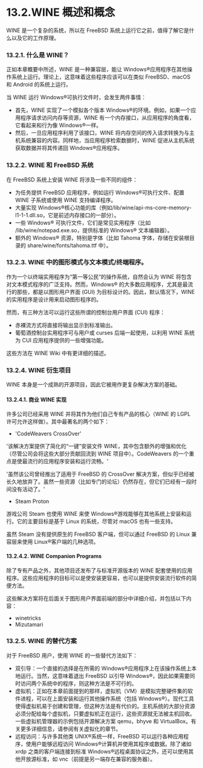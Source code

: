 # 13.2.WINE 概述和概念

WINE 是一个复杂的系统，所以在 FreeBSD 系统上运行它之前，值得了解它是什么以及它的工作原理。

### 13.2.1. 什么是 WINE？

正如本章概要中所述，WINE 是一种兼容层，能让 Windows®应用程序在其他操作系统上运行。理论上，这意味着这些程序应该可以在类似 FreeBSD、macOS 和 Android 的系统上运行。

当 WINE 运行 Windows®可执行文件时，会发生两件事情：

* 首先，WINE 实现了一个模拟各个版本 Windows®的环境。例如，如果一个应用程序请求访问内存等资源，WINE 有一个内存接口，从应用程序的角度看，它看起来和行为像 Windows®一样。
* 然后，一旦应用程序利用了该接口，WINE 将内存空间的传入请求转换为与主机系统兼容的内容。同样地，当应用程序检索数据时，WINE 促进从主机系统获取数据并将其传递回 Windows®应用程序。

### 13.2.2. WINE 和 FreeBSD 系统

在 FreeBSD 系统上安装 WINE 将涉及一些不同的组件：

* 为任务提供 FreeBSD 应用程序，例如运行 Windows®可执行文件、配置 WINE 子系统或使用 WINE 支持编译程序。
* 大量实现 Windows®核心功能的库（例如/lib/wine/api-ms-core-memory-l1-1-1.dll.so，它是前述内存接口的一部分）。
* 一些 Windows® 可执行文件，它们是常见实用程序（比如 /lib/wine/notepad.exe.so，提供标准的 Windows® 文本编辑器）。
* 额外的 Windows® 资源，特别是字体（比如 Tahoma 字体，存储在安装根目录的 share/wine/fonts/tahoma.ttf 中）。

### 13.2.3. WINE 中的图形模式与文本模式/终端程序。

作为一个以终端实用程序为“第一等公民”的操作系统，自然会认为 WINE 将包含对文本模式程序的广泛支持。然而，Windows® 的大多数应用程序，尤其是最流行的那些，都是以图形用户界面 (GUI) 为目标设计的。因此，默认情况下，WINE 的实用程序是设计用来启动图形程序的。

然而，有三种方法可以运行这些所谓的控制台用户界面 (CUI) 程序：

* 赤裸流方式将直接将输出显示到标准输出。
* 葡萄酒控制台实用程序可与用户或 curses 后端一起使用，以利用 WINE 系统为 CUI 应用程序提供的一些增强功能。

这些方法在 WINE Wiki 中有更详细的描述。

### 13.2.4. WINE 衍生项目

WINE 本身是一个成熟的开源项目，因此它被用作更复杂解决方案的基础。

#### 13.2.4.1. 商业 WINE 实现

许多公司已经采用 WINE 并将其作为他们自己专有产品的核心（WINE 的 LGPL 许可允许这样做）。其中最著名的两个如下：

* 'CodeWeavers CrossOver'

'该解决方案提供了简化的“一键”安装文件 WINE，其中包含额外的增强和优化（尽管公司会将这些大部分贡献回流到 WINE 项目中）。CodeWeavers 的一个重点是使最流行的应用程序安装和运行流畅。'

'虽然该公司曾经推出了适用于 FreeBSD 的 CrossOver 解决方案，但似乎已经被长久地放弃了。虽然一些资源（比如专门的论坛）仍然存在，但它们已经有一段时间没有活动了。'

* Steam Proton

游戏公司 Steam 也使用 WINE 来使 Windows®游戏能够在其他系统上安装和运行。它的主要目标是基于 Linux 的系统，尽管对 macOS 也有一些支持。

虽然 Steam 没有提供原生的 FreeBSD 客户端，但可以通过 FreeBSD 的 Linux 兼容层来使用 Linux®客户端的几种选项。

#### 13.2.4.2. WINE Companion Programs

除了专有产品之外，其他项目还发布了与标准开源版本的 WINE 配套使用的应用程序。这些应用程序的目标可以是使安装更容易，也可以是提供安装流行软件的简便方法。

这些解决方案将在后面关于图形用户界面前端的部分中详细介绍，并包括以下内容：

* winetricks
* Mizutamari

### 13.2.5. WINE 的替代方案

对于 FreeBSD 用户，使用 WINE 的一些替代方法如下：

* 双引导：一个直接的选择是在所需的 Windows®应用程序上在该操作系统上本地运行。当然，这意味着退出 FreeBSD 以引导 Windows®，因此如果需要同时访问两个系统中的程序，则这种方法是不可行的。
* 虚拟机：正如在本章前面提到的那样，虚拟机（VM）是模拟完整硬件集的软件进程，可以在上面安装和运行其他操作系统（包括 Windows®）。现代工具使得虚拟机易于创建和管理，但这种方法是有代价的。主机系统的大部分资源必须分配给每个虚拟机，只要虚拟机正在运行，这些资源就无法被主机回收。一些虚拟机管理器的示例包括开源解决方案 qemu，bhyve 和 VirtualBox。有关更多详细信息，请参阅有关虚拟化的章节。
* 远程访问：与许多其他类 UNIX®系统一样，FreeBSD 可以运行各种应用程序，使用户能够远程访问 Windows®计算机并使用其程序或数据。除了诸如 xrdp 之类的客户端连接到标准 Windows®远程桌面协议之外，还可以使用其他开放源标准，如 vnc（前提是另一端存在兼容的服务器）。
